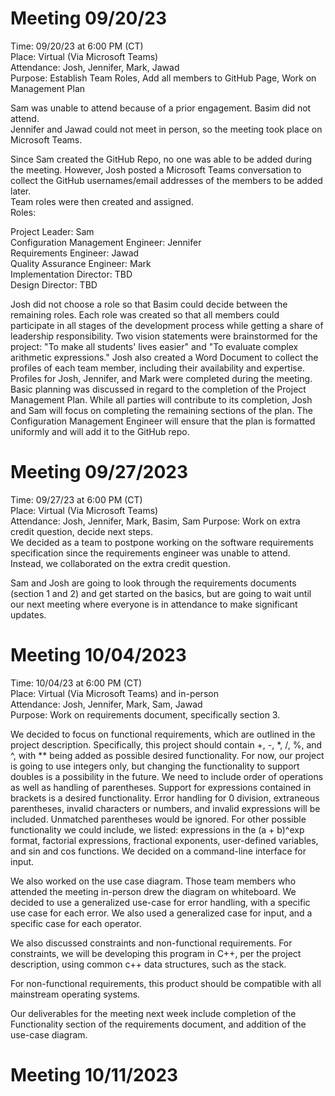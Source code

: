 # **Meeting 09/20/23**

Time: 09/20/23 at 6:00 PM (CT)  
Place: Virtual (Via Microsoft Teams)  
Attendance: Josh, Jennifer, Mark, Jawad  
Purpose: Establish Team Roles, Add all members to GitHub Page, Work on Management Plan  
  
Sam was unable to attend because of a prior engagement. Basim did not attend.  
Jennifer and Jawad could not meet in person, so the meeting took place on Microsoft Teams.

Since Sam created the GitHub Repo, no one was able to be added during the meeting. However, Josh posted a Microsoft Teams conversation to collect the GitHub usernames/email addresses of the members to be added later.  
Team roles were then created and assigned.  
Roles:
  
Project Leader: Sam  
Configuration Management Engineer: Jennifer  
Requirements Engineer: Jawad  
Quality Assurance Engineer: Mark  
Implementation Director: TBD  
Design Director: TBD  

Josh did not choose a role so that Basim could decide between the remaining roles. Each role was created so that all members could participate in all stages of the development process while getting a share of leadership responsibility.
Two vision statements were brainstormed for the project: "To make all students' lives easier" and "To evaluate complex arithmetic expressions."
Josh also created a Word Document to collect the profiles of each team member, including their availability and expertise. Profiles for Josh, Jennifer, and Mark were completed during the meeting.
Basic planning was discussed in regard to the completion of the Project Management Plan. While all parties will contribute to its completion, Josh and Sam will focus on completing the remaining sections of the plan. The Configuration Management Engineer will ensure that the plan is formatted uniformly and will add it to the GitHub repo.  

    
# **Meeting 09/27/2023**

Time: 09/27/23 at 6:00 PM (CT)  
Place: Virtual (Via Microsoft Teams)  
Attendance: Josh, Jennifer, Mark, Basim, Sam
Purpose: Work on extra credit question, decide next steps.  
We decided as a team to postpone working on the software requirements specification since the requirements engineer was unable to attend. Instead, we collaborated on the extra credit question.  
  
Sam and Josh are going to look through the requirements documents (section 1 and 2) and get started on the basics, but are going to wait until our next meeting where everyone is in attendance to make significant updates.

# **Meeting 10/04/2023**

Time: 10/04/23 at 6:00 PM (CT)  
Place: Virtual (Via Microsoft Teams) and in-person  
Attendance: Josh, Jennifer, Mark, Sam, Jawad  
Purpose: Work on requirements document, specifically section 3.  
  
We decided to focus on functional requirements, which are outlined in the project description. Specifically, this project should contain +, -, *, /, %, and ^, with ** being added as possible desired functionality. For now, our project is going to use integers only, but changing the functionality to support doubles is a possibility in the future. We need to include order of operations as well as handling of parentheses. Support for expressions contained in brackets is a desired functionality. Error handling for 0 division, extraneous parentheses, invalid characters or numbers, and invalid expressions will be included. Unmatched parentheses would be ignored. For other possible functionality we could include, we listed: expressions in the (a + b)^exp format, factorial expressions, fractional exponents, user-defined variables, and sin and cos functions. We decided on a command-line interface for input.

We also worked on the use case diagram. Those team members who attended the meeting in-person drew the diagram on whiteboard. We decided to use a generalized use-case for error handling, with a specific use case for each error. We also used a generalized case for input, and a specific case for each operator.

We also discussed constraints and non-functional requirements. For constraints, we will be developing this program in C++, per the project description, using common c++ data structures, such as the stack.

For non-functional requirements, this product should be compatible with all mainstream operating systems.

Our deliverables for the meeting next week include completion of the Functionality section of the requirements document, and addition of the use-case diagram.  

# **Meeting 10/11/2023** 
